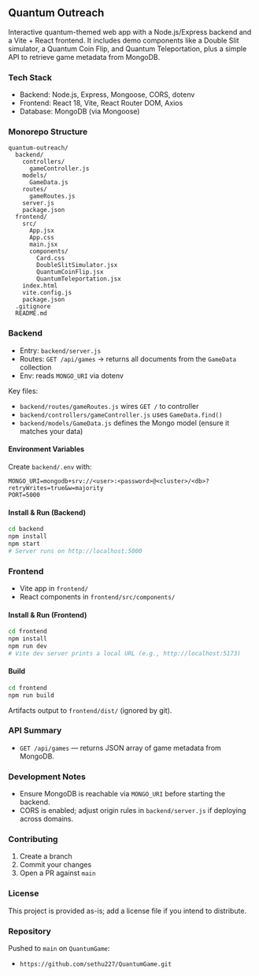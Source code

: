 ## Quantum Outreach

Interactive quantum-themed web app with a Node.js/Express backend and a Vite + React frontend. It includes demo components like a Double Slit simulator, a Quantum Coin Flip, and Quantum Teleportation, plus a simple API to retrieve game metadata from MongoDB.

### Tech Stack
- Backend: Node.js, Express, Mongoose, CORS, dotenv
- Frontend: React 18, Vite, React Router DOM, Axios
- Database: MongoDB (via Mongoose)

### Monorepo Structure
```
quantum-outreach/
  backend/
    controllers/
      gameController.js
    models/
      GameData.js
    routes/
      gameRoutes.js
    server.js
    package.json
  frontend/
    src/
      App.jsx
      App.css
      main.jsx
      components/
        Card.css
        DoubleSlitSimulator.jsx
        QuantumCoinFlip.jsx
        QuantumTeleportation.jsx
    index.html
    vite.config.js
    package.json
  .gitignore
  README.md
```

### Backend
- Entry: `backend/server.js`
- Routes: `GET /api/games` → returns all documents from the `GameData` collection
- Env: reads `MONGO_URI` via dotenv

Key files:
- `backend/routes/gameRoutes.js` wires `GET /` to controller
- `backend/controllers/gameController.js` uses `GameData.find()`
- `backend/models/GameData.js` defines the Mongo model (ensure it matches your data)

#### Environment Variables
Create `backend/.env` with:
```
MONGO_URI=mongodb+srv://<user>:<password>@<cluster>/<db>?retryWrites=true&w=majority
PORT=5000
```

#### Install & Run (Backend)
```bash
cd backend
npm install
npm start
# Server runs on http://localhost:5000
```

### Frontend
- Vite app in `frontend/`
- React components in `frontend/src/components/`

#### Install & Run (Frontend)
```bash
cd frontend
npm install
npm run dev
# Vite dev server prints a local URL (e.g., http://localhost:5173)
```

#### Build
```bash
cd frontend
npm run build
```
Artifacts output to `frontend/dist/` (ignored by git).

### API Summary
- `GET /api/games` — returns JSON array of game metadata from MongoDB.

### Development Notes
- Ensure MongoDB is reachable via `MONGO_URI` before starting the backend.
- CORS is enabled; adjust origin rules in `backend/server.js` if deploying across domains.

### Contributing
1. Create a branch
2. Commit your changes
3. Open a PR against `main`

### License
This project is provided as-is; add a license file if you intend to distribute.

### Repository
Pushed to `main` on `QuantumGame`:
- `https://github.com/sethu227/QuantumGame.git`



